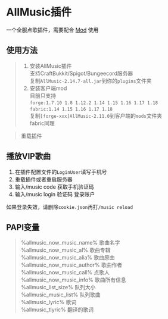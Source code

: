 # AllMusic插件

一个全服点歌插件，需要配合 [Mod](https://github.com/HeartAge/AllMusic_M/) 使用

## 使用方法
>1. 安装AllMusic插件  
>支持CraftBukkit/Spigot/Bungeecord服务器  
>复制`AllMusic-2.14.7-all.jar`到你的`plugins`文件夹  
>2. 安装客户端mod  
>目前只支持  
>`forge:1.7.10 1.8 1.12.2 1.14 1.15 1.16 1.17 1.18`  
>`fabric:1.14 1.15 1.16 1.17 1.18`  
>复制`[forge-xxx]AllMusic-2.11.0`到客户端的`mods`文件夹  
>fabric同理  

>重载插件

## 播放VIP歌曲
1. 在插件配置文件的`LoginUser`填写手机号
2. 重载插件或者重启服务器
3. 输入/music code 获取手机验证码
4. 输入/music login 验证码 登录账户

如果登录失效，请删除`cookie.json`再打`/music reload`

## PAPI变量  
> %allmusic_now_music_name% 歌曲名字  
> %allmusic_now_music_al% 歌曲专辑  
> %allmusic_now_music_alia% 歌曲原曲  
> %allmusic_now_music_author% 歌曲作者  
> %allmusic_now_music_call% 点歌人  
> %allmusic_now_music_info% 歌曲所有信息  
> %allmusic_list_size% 队列大小  
> %allmusic_music_list% 队列歌曲  
> %allmusic_lyric% 歌词  
> %allmusic_tlyric% 翻译的歌词
